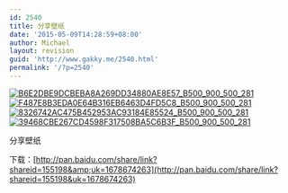 ```yaml
---
id: 2540
title: 分享壁纸
date: '2015-05-09T14:28:59+08:00'
author: Michael
layout: revision
guid: 'http://www.gakky.me/2540.html'
permalink: '/?p=2540'
---
```


[![B6E2DBE9DCBEBA8A269DD34880AE8E57_B500_900_500_281](http://www.yui-aragaki.org/wp-content/uploads/img/B6E2DBE9DCBEBA8A269DD34880AE8E57_B500_900_500_281.jpeg)](http://www.yui-aragaki.org/wp-content/uploads/img/B6E2DBE9DCBEBA8A269DD34880AE8E57_B1280_1280_1280_720.jpeg) [![F487E8B3EDA0E64B316EB6463D4FD5C8_B500_900_500_281](http://www.yui-aragaki.org/wp-content/uploads/img/F487E8B3EDA0E64B316EB6463D4FD5C8_B500_900_500_281.jpeg)](http://www.yui-aragaki.org/wp-content/uploads/img/F487E8B3EDA0E64B316EB6463D4FD5C8_B1280_1280_1280_720.jpeg) [![8326742AC475B452953AC93184E85524_B500_900_500_281](http://www.yui-aragaki.org/wp-content/uploads/img/8326742AC475B452953AC93184E85524_B500_900_500_281.jpeg)](http://www.yui-aragaki.org/wp-content/uploads/img/8326742AC475B452953AC93184E85524_B1280_1280_1280_720.jpeg) [![39468CBE267CD4598F317508BA5C6B3F_B500_900_500_281](http://www.yui-aragaki.org/wp-content/uploads/img/39468CBE267CD4598F317508BA5C6B3F_B500_900_500_281.jpeg)](http://www.yui-aragaki.org/wp-content/uploads/img/39468CBE267CD4598F317508BA5C6B3F_B1280_1280_1280_720.jpeg)

分享壁纸

下载：[http://pan.baidu.com/share/link?shareid=155198&amp;uk=1678674263](http://pan.baidu.com/share/link?shareid=155198&uk=1678674263)